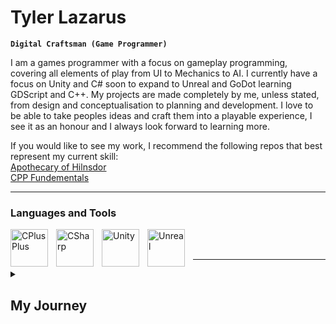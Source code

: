 # Tyler Lazarus 
**`Digital Craftsman (Game Programmer)`**

I am a games programmer with a focus on gameplay programming, covering all elements of play from UI to Mechanics to AI. I currently have a focus on Unity and C# soon to expand to Unreal and GoDot learning GDScript and C++. My projects are made completely by me, unless stated, from design and conceptualisation to planning and development. I love to be able to take peoples ideas and craft them into a playable experience, I see it as an honour and I always look forward to learning more.  

If you would like to see my work, I recommend the following repos that best represent my current skill:  
<a href= "https://github.com/TSGameDev/AOH-CodeSnippet">Apothecary of Hilnsdor</a>  
<a href= "https://github.com/TSGameDev/CPP_Fundamentals">CPP Fundementals</a>  

---

### Languages and Tools  
<img align="left" alt="CPlusPlus" width="60px" style="padding-right:10px;" src="https://cdn.jsdelivr.net/gh/devicons/devicon/icons/cplusplus/cplusplus-original.svg"/>  
<img align="left" alt="CSharp" width="60px" style="padding-right:10px;" src="https://cdn.jsdelivr.net/gh/devicons/devicon/icons/csharp/csharp-original.svg"/>  
<img align="left" alt="Unity" width="60px" style="padding-right:10px;" src="https://cdn.jsdelivr.net/gh/devicons/devicon/icons/unity/unity-original.svg" />  
<img align="left" alt="Unreal" width="60px" style="padding-right:10px;" src="https://cdn.jsdelivr.net/gh/devicons/devicon/icons/unrealengine/unrealengine-original.svg" /><br><br>

---

<details>
  <summary><h2> My Journey </h2></summary>
  <details>
    <summary>Life</summary>
    <h3> Life </h3>
    <ul>
      <li> Been a consumer in the games industry since age 5. </li>
      <li> Studied Computer Science in year 9 and used Python. This was my first experience with programming and lead to me deciding to become a programmer. </li>
      <li> Studied game development in university graduating with a BSc First with Honours in Interactive Digital Immersion. </li>
      <li> Joined the Mastered bootcamp to learn more about the industry and filled missing knowledge. </li>
    </ul>
  </details>
  <details>
    <summary>Hobbies</summary>
    <h3> Hobbies </h3>
    <ul>
      <li> I enjoy playing any and all games but I have a preference for Survial or Fantasy games</li>
      <li> I enjoy reading and writing fantasy </li>
      <li> I enjoy DnD and currently DM a campaign with 4 friends </li>
    </ul>
  </details>
  <details>
    <summary>Current Activities</summary>
    <h3> Current Activities </h3>
    <ul>
      <li> I am currently learning Unreal and C++ by using tutorials and create a project called Delivery With The Dead </li>
      <li> I am looking to network and learn from my peers. If you would like to have a conversation please connect with me on <a href= "https://www.linkedin.com/in/tsgamedev/">LinkedIn</a>. I would be happy to hear from you.</li>
    </ul>
    <h3> Future Plans </h3>
    <ul>
      <li> After Deliver With The Dead, I am looking to expand my skills into Godot by creating another small project I have in mind. </li>
      <li> I am looking to improve my generic programming and expand to other areas by learning Software Development, this is a lesser priority</li>
    </ul>
  </details>
</details>
